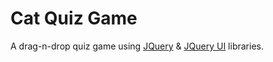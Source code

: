 # Cat Quiz Game

A drag-n-drop quiz game using [JQuery](https://jquery.com/) & [JQuery UI](https://jqueryui.com/) libraries.
